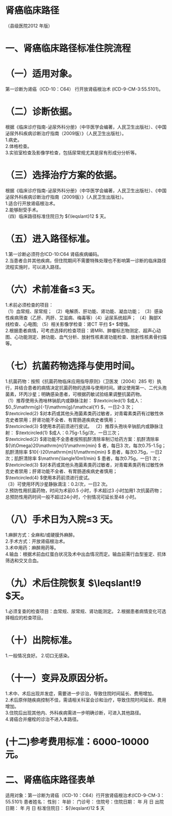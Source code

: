 # 肾癌临床路径  
（县级医院2012 年版）  
# 一、肾癌临床路径标准住院流程  
# （一）适用对象。  
第一诊断为肾癌（ICD-10：C64） 行开放肾癌根治术 (ICD-9-CM-3:55.5101)。  
# （二）诊断依据。  
根据《临床诊疗指南-泌尿外科分册》（中华医学会编著，人民卫生出版社）、《中国泌尿外科疾病诊断治疗指南（2009版）》（人民卫生出版社）。  
1.病史。  
2.体格检查。  
3.实验室检查及影像学检查，包括尿常规尤其是尿有形成分分析等。  
# （三）选择治疗方案的依据。  
根据《临床诊疗指南-泌尿外科分册》（中华医学会编著，人民卫生出版社）、《中国泌尿外科疾病诊断治疗指南（2009版）》（人民卫生出版社）。  
1.适合行开放肾癌根治术。  
2.能够耐受手术。  
（四）临床路径标准住院日为 ${\leqslant}12 $ 天。  
# （五）进入路径标准。  
1.第一诊断必须符合ICD-10:C64 肾癌疾病编码。  
2.当患者合并其他疾病，但住院期间不需要特殊处理也不影响第一诊断的临床路径流程实施时，可以进入路径。  
# （六）术前准备≤3 天。  
1.术前必须检查的项目：  
（1）血常规、尿常规； （2）电解质、肝功能、肾功能、凝血功能； （3）感染性疾病筛查（乙肝、丙肝、艾滋病、梅毒等）（4）泌尿系统超声； （4）胸部X 线检查、心电图; （5）相关影像学检查：肾CT 平扫 $+ $增强。  
2.根据患者病情，可考虑选择的检查项目：肾MRI、肿瘤标志物测定、超声心动图、心功能测定、肺功能、血气分析、放射性核素肾功能检查、放射性核素骨扫描等。  
# （七）抗菌药物选择与使用时间。  
1.抗菌药物：按照《抗菌药物临床应用指导原则》（卫医发〔2004〕285 号）执行，并结合患者的病情决定抗菌药物的选择与使用时间。建议使用第一、二代头孢菌素，环丙沙星；明确感染患者，可根据药敏试验结果调整抗菌药物。  
（1）推荐使用头孢唑林钠肌内或静脉注射： $\textcircled{1} $成人： $0.\,5\mathrm{g}{-1}\mathrm{g}/\mathcal{Y} $，一日2-3 次；  
$\textcircled{2} $对本药或其他头孢菌素类药过敏者，对青霉素类药有过敏性休克史者禁用；肝肾功能不全者、有胃肠道疾病史者慎用；  
$\textcircled{3} $使用本药前须进行皮试。 （2）推荐头孢呋辛钠肌内或静脉注射： $\textcircled{1} $成人：0.75g-1.5g/次，一日三次；  
$\textcircled{2} $肾功能不全患者按照肌酐清除率制订给药方案：肌酐清除率 ${\it\Omega}20\mathrm{m}1/\mathrm{min} $ 者，每日3 次，每次0.75-1.5g；肌酐清除率 $10{-}20\mathrm{m}1/\mathrm{min} $ 患者，每次0.75g，一日2 次；肌酐清除率 $\mathrm{\langle10m1/min} $ 患者，每次0.75g，一日1 次；  
$\textcircled{3} $对本药或其他头孢菌素类药过敏者，对青霉素类药有过敏性休克史者禁用；肝肾功能不全者、有胃肠道疾病史者慎用；  
$\textcircled{4} $使用本药前须进行皮试。  
（3）可使用环丙沙星静脉滴注：0.2/次，一日2 次。  
2.预防性用抗菌药物，时间为术前0.5 小时，手术超过3 小时加用1 次抗菌药物；总预防性用药时间一般不超过24小时，个别情况可延长至48 小时。  
# （八）手术日为入院≤3 天。  
1.麻醉方式：全麻和/或硬膜外麻醉。  
2.手术方式：开放肾癌根治术。  
3.术中用药：麻醉用药等。  
4.输血：根据术前血红蛋白状况及术中出血情况而定。输血前需行血型鉴定、抗体筛选和交叉合血。  
# （九）术后住院恢复 $\leqslant\!9 $天。  
1.必须复查的检查项目：血常规、尿常规、肾功能测定。 2.根据患者病情变化可选择相应的检查项目。  
# （十）出院标准。  
1.一般情况良好。 2.切口无感染。  
# （十一）变异及原因分析。  
1.术中、术后出现并发症，需要进一步诊治，导致住院时间延长、费用增加。  
2.术后原伴随疾病控制不佳，需请相关科室会诊和治疗，导致住院时间延长、费用增加。  
3.住院后出现其他内、外科疾病需进一步明确诊断，可进入其他路径。  
4.肾癌合并瘤栓的诊治不进入本路径。  
# (十二)参考费用标准：6000-10000 元。  
# 二、肾癌临床路径表单  
适用对象：第一诊断为肾癌（ICD-10：C64）行开放肾癌根治术(ICD-9-CM-3：55.5101) 患者姓名：               性别：    年龄：      门诊号：        住院号：住院日期：    年   月  日     出院日期：     年  月  日   标准住院日： ${\leqslant}12 $ 天  
